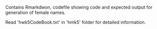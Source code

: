 
Contains Rmarkdwon, codefile showing code and expected output for generation of female names.

Read 'hwk5CodeBook.txt' in 'hmk5' folder for detailed information.
